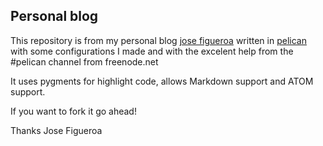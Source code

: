 Personal blog
-------------

This repository is from my personal blog [jose figueroa] written
in [pelican] with some configurations I made and with the excelent
help from the #pelican channel from freenode.net

It uses pygments for highlight code, allows Markdown support and
ATOM support.

If you want to fork it go ahead!

Thanks
Jose Figueroa

[jose figueroa]: http://josefigueroa.me
[pelican]: http://pelican.notmyidea.org/ 
